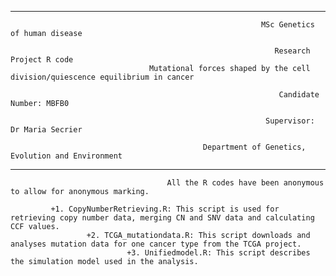 ***
                                                            MSc Genetics of human disease
                       
                                                               Research Project R code
                                   Mutational forces shaped by the cell division/quiescence equilibrium in cancer

                                                                Candidate Number: MBFB0
             
                                                             Supervisor: Dr Maria Secrier
            
                                               Department of Genetics, Evolution and Environment
***                 
                                       All the R codes have been anonymous to allow for anonymous marking.  

             +1. CopyNumberRetrieving.R: This script is used for retrieving copy number data, merging CN and SNV data and calculating CCF values.  
                     +2. TCGA_mutationdata.R: This script downloads and analyses mutation data for one cancer type from the TCGA project.  
                              +3. Unifiedmodel.R: This script describes the simulation model used in the analysis.  
